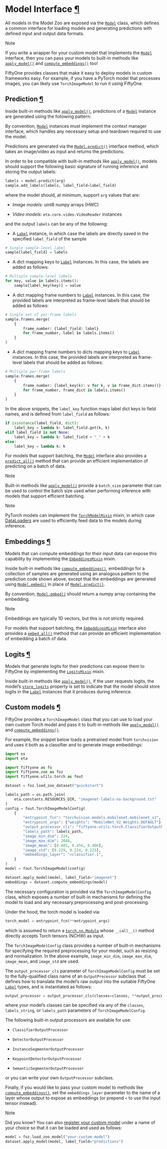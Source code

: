 # Model Interface [¶](\#model-interface "Permalink to this headline")

All models in the Model Zoo are exposed via the [`Model`](../../api/fiftyone.core.models.html#fiftyone.core.models.Model "fiftyone.core.models.Model") class, which defines a
common interface for loading models and generating predictions with defined
input and output data formats.

Note

If you write a wrapper for your custom model that implements the [`Model`](../../api/fiftyone.core.models.html#fiftyone.core.models.Model "fiftyone.core.models.Model")
interface, then you can pass your models to built-in methods like
[`apply_model()`](../../api/fiftyone.core.collections.html#fiftyone.core.collections.SampleCollection.apply_model "fiftyone.core.collections.SampleCollection.apply_model")
and
[`compute_embeddings()`](../../api/fiftyone.core.collections.html#fiftyone.core.collections.SampleCollection.compute_embeddings "fiftyone.core.collections.SampleCollection.compute_embeddings")
too!

FiftyOne provides classes that make it easy to deploy models in custom
frameworks easy. For example, if you have a PyTorch model that processes
images, you can likely use
`TorchImageModel` to run it
using FiftyOne.

## Prediction [¶](\#prediction "Permalink to this headline")

Inside built-in methods like
[`apply_model()`](../../api/fiftyone.core.collections.html#fiftyone.core.collections.SampleCollection.apply_model "fiftyone.core.collections.SampleCollection.apply_model"),
predictions of a [`Model`](../../api/fiftyone.core.models.html#fiftyone.core.models.Model "fiftyone.core.models.Model") instance are generated using the following pattern:

By convention, [`Model`](../../api/fiftyone.core.models.html#fiftyone.core.models.Model "fiftyone.core.models.Model") instances must implement the context manager interface,
which handles any necessary setup and teardown required to use the model.

Predictions are generated via the
[`Model.predict()`](../../api/fiftyone.core.models.html#fiftyone.core.models.Model "fiftyone.core.models.Model") interface method, which
takes an image/video as input and returns the predictions.

In order to be compatible with built-in methods like
[`apply_model()`](../../api/fiftyone.core.collections.html#fiftyone.core.collections.SampleCollection.apply_model "fiftyone.core.collections.SampleCollection.apply_model"),
models should support the following basic signature of running inference and
storing the output labels:

```python
labels = model.predict(arg)
sample.add_labels(labels, label_field=label_field)

```

where the model should, at minimum, support `arg` values that are:

- _Image models:_ uint8 numpy arrays (HWC)

- _Video models:_ `eta.core.video.VideoReader` instances


and the output `labels` can be any of the following:

- A [`Label`](../../api/fiftyone.core.labels.html#fiftyone.core.labels.Label "fiftyone.core.labels.Label") instance, in which case the labels are directly saved in the
specified `label_field` of the sample


```python
# Single sample-level label
sample[label_field] = labels

```

- A dict mapping keys to [`Label`](../../api/fiftyone.core.labels.html#fiftyone.core.labels.Label "fiftyone.core.labels.Label") instances. In this case, the labels are
added as follows:


```python
# Multiple sample-level labels
for key, value in labels.items():
    sample[label_key(key)] = value

```

- A dict mapping frame numbers to [`Label`](../../api/fiftyone.core.labels.html#fiftyone.core.labels.Label "fiftyone.core.labels.Label") instances. In this case, the
provided labels are interpreted as frame-level labels that should be added
as follows:


```python
# Single set of per-frame labels
sample.frames.merge(
    {
        frame_number: {label_field: label}
        for frame_number, label in labels.items()
    }
)

```

- A dict mapping frame numbers to dicts mapping keys to [`Label`](../../api/fiftyone.core.labels.html#fiftyone.core.labels.Label "fiftyone.core.labels.Label") instances. In
this case, the provided labels are interpreted as frame-level labels that
should be added as follows:


```python
# Multiple per-frame labels
sample.frames.merge(
    {
        frame_number: {label_key(k): v for k, v in frame_dict.items()}
        for frame_number, frame_dict in labels.items()
    }
)

```

In the above snippets, the `label_key` function maps label dict keys to field
names, and is defined from `label_field` as follows:

```python
if isinstance(label_field, dict):
    label_key = lambda k: label_field.get(k, k)
elif label_field is not None:
    label_key = lambda k: label_field + "_" + k
else:
    label_key = lambda k: k

```

For models that support batching, the [`Model`](../../api/fiftyone.core.models.html#fiftyone.core.models.Model "fiftyone.core.models.Model") interface also provides a
[`predict_all()`](../../api/fiftyone.core.models.html#fiftyone.core.models.Model.predict_all "fiftyone.core.models.Model.predict_all") method that can
provide an efficient implementation of predicting on a batch of data.

Note

Built-in methods like
[`apply_model()`](../../api/fiftyone.core.collections.html#fiftyone.core.collections.SampleCollection.apply_model "fiftyone.core.collections.SampleCollection.apply_model")
provide a `batch_size` parameter that can be used to control the batch
size used when performing inference with models that support efficient
batching.

Note

PyTorch models can implement the [`TorchModelMixin`](../../api/fiftyone.core.models.html#fiftyone.core.models.TorchModelMixin "fiftyone.core.models.TorchModelMixin") mixin, in which case
[DataLoaders](https://pytorch.org/docs/stable/data.html#torch.utils.data.DataLoader)
are used to efficiently feed data to the models during inference.

## Embeddings [¶](\#embeddings "Permalink to this headline")

Models that can compute embeddings for their input data can expose this
capability by implementing the [`EmbeddingsMixin`](../../api/fiftyone.core.models.html#fiftyone.core.models.EmbeddingsMixin "fiftyone.core.models.EmbeddingsMixin") mixin.

Inside built-in methods like
[`compute_embeddings()`](../../api/fiftyone.core.collections.html#fiftyone.core.collections.SampleCollection.compute_embeddings "fiftyone.core.collections.SampleCollection.compute_embeddings"),
embeddings for a collection of samples are generated using an analogous pattern
to the prediction code shown above, except that the embeddings are generated
using [`Model.embed()`](../../api/fiftyone.core.models.html#fiftyone.core.models.EmbeddingsMixin.embed "fiftyone.core.models.EmbeddingsMixin.embed") in
place of [`Model.predict()`](../../api/fiftyone.core.models.html#fiftyone.core.models.Model.predict "fiftyone.core.models.Model.predict").

By convention,
[`Model.embed()`](../../api/fiftyone.core.models.html#fiftyone.core.models.EmbeddingsMixin.embed "fiftyone.core.models.EmbeddingsMixin.embed") should
return a numpy array containing the embedding.

Note

Embeddings are typically 1D vectors, but this is not strictly required.

For models that support batching, the [`EmbeddingsMixin`](../../api/fiftyone.core.models.html#fiftyone.core.models.EmbeddingsMixin "fiftyone.core.models.EmbeddingsMixin") interface also provides
a [`embed_all()`](../../api/fiftyone.core.models.html#fiftyone.core.models.Model.predict_all "fiftyone.core.models.Model.predict_all") method that can
provide an efficient implementation of embedding a batch of data.

## Logits [¶](\#logits "Permalink to this headline")

Models that generate logits for their predictions can expose them to FiftyOne
by implementing the [`LogitsMixin`](../../api/fiftyone.core.models.html#fiftyone.core.models.LogitsMixin "fiftyone.core.models.LogitsMixin") mixin.

Inside built-in methods like
[`apply_model()`](../../api/fiftyone.core.collections.html#fiftyone.core.collections.SampleCollection.apply_model "fiftyone.core.collections.SampleCollection.apply_model"),
if the user requests logits, the model’s
[`store_logits`](../../api/fiftyone.core.models.html#fiftyone.core.models.LogitsMixin.store_logits "fiftyone.core.models.LogitsMixin.store_logits")
property is set to indicate that the model should store logits in the [`Label`](../../api/fiftyone.core.labels.html#fiftyone.core.labels.Label "fiftyone.core.labels.Label")
instances that it produces during inference.

## Custom models [¶](\#custom-models "Permalink to this headline")

FiftyOne provides a
`TorchImageModel`
class that you can use to load your own custom Torch model and pass it to
built-in methods like
[`apply_model()`](../../api/fiftyone.core.collections.html#fiftyone.core.collections.SampleCollection.apply_model "fiftyone.core.collections.SampleCollection.apply_model")
and
[`compute_embeddings()`](../../api/fiftyone.core.collections.html#fiftyone.core.collections.SampleCollection.compute_embeddings "fiftyone.core.collections.SampleCollection.compute_embeddings").

For example, the snippet below loads a pretrained model from `torchvision`
and uses it both as a classifier and to generate image embeddings:

```python
import os
import eta

import fiftyone as fo
import fiftyone.zoo as foz
import fiftyone.utils.torch as fout

dataset = foz.load_zoo_dataset("quickstart")

labels_path = os.path.join(
    eta.constants.RESOURCES_DIR, "imagenet-labels-no-background.txt"
)
config = fout.TorchImageModelConfig(
    {
        "entrypoint_fcn": "torchvision.models.mobilenet.mobilenet_v2",
        "entrypoint_args": {"weights": "MobileNet_V2_Weights.DEFAULT"},
        "output_processor_cls": "fiftyone.utils.torch.ClassifierOutputProcessor",
        "labels_path": labels_path,
        "image_min_dim": 224,
        "image_max_dim": 2048,
        "image_mean": [0.485, 0.456, 0.406],
        "image_std": [0.229, 0.224, 0.225],
        "embeddings_layer": "<classifier.1",
    }
)
model = fout.TorchImageModel(config)

dataset.apply_model(model, label_field="imagenet")
embeddings = dataset.compute_embeddings(model)

```

The necessary configuration is provided via the
`TorchImageModelConfig`
class, which exposes a number of built-in mechanisms for defining the model to
load and any necessary preprocessing and post-processing.

Under the hood, the torch model is loaded via:

```python
torch_model = entrypoint_fcn(**entrypoint_args)

```

which is assumed to return a [`torch.nn.Module`](https://pytorch.org/docs/stable/generated/torch.nn.Module.html#torch.nn.Module "(in PyTorch v2.5)") whose `__call__()`
method directly accepts Torch tensors (NCHW) as input.

The `TorchImageModelConfig`
class provides a number of built-in mechanisms for specifying the required
preprocessing for your model, such as resizing and normalization. In the above
example, `image_min_dim`, `image_max_dim`, `image_mean`, and `image_std` are
used.

The `output_processor_cls` parameter of
`TorchImageModelConfig`
must be set to the fully-qualified class name of an
`OutputProcessor` subclass that
defines how to translate the model’s raw output into the suitable FiftyOne
[`Label`](../../api/fiftyone.core.labels.html#fiftyone.core.labels.Label "fiftyone.core.labels.Label") types, and is instantiated as follows:

```python
output_processor = output_processor_cls(classes=classes, **output_processor_args)

```

where your model’s classes can be specified via any of the `classes`,
`labels_string`, or `labels_path` parameters of
`TorchImageModelConfig`.

The following built-in output processors are available for use:

- `ClassifierOutputProcessor`

- `DetectorOutputProcessor`

- `InstanceSegmenterOutputProcessor`

- `KeypointDetectorOutputProcessor`

- `SemanticSegmenterOutputProcessor`


or you can write your own
`OutputProcessor` subclass.

Finally, if you would like to pass your custom model to methods like
[`compute_embeddings()`](../../api/fiftyone.core.collections.html#fiftyone.core.collections.SampleCollection.compute_embeddings "fiftyone.core.collections.SampleCollection.compute_embeddings"),
set the `embeddings_layer` parameter to the name of a layer whose output to
expose as embeddings (or prepend `<` to use the input tensor instead).

Note

Did you know? You can also
[register your custom model](api.md#model-zoo-add) under a name of your
choice so that it can be loaded and used as follows:

```python
model = foz.load_zoo_model("your-custom-model")
dataset.apply_model(model, label_field="predictions")

```

